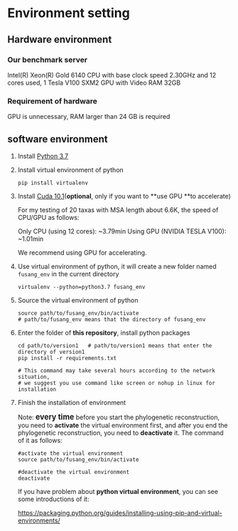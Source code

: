 # Environment setting
## Hardware environment
### Our benchmark server
Intel(R) Xeon(R) Gold 6140 CPU with base clock speed 2.30GHz and 12 cores used, 1 Tesla V100 SXM2 GPU with Video RAM 32GB
### Requirement of hardware
GPU is unnecessary, RAM larger than 24 GB is required
## software environment
1. Install [Python 3.7](https://www.python.org/downloads/release/python-370/)

2. Install virtual environment of python

   ```
   pip install virtualenv
   ```

3. Install [Cuda 10.1](https://developer.nvidia.com/cuda-10.1-download-archive-base)(**optional**, only if you want to **use GPU **to accelerate)

   For my testing of 20 taxas with MSA length about 6.6K, the speed of CPU/GPU as follows:
   
   Only CPU (using 12 cores):      ~3.79min 
   Using GPU (NVIDIA TESLA V100):  ~1.01min 
   
   We recommend using GPU for accelerating.
   
4. Use virtual environment of python, it will create a new folder named `fusang_env` in the current directory

   ```
   virtualenv --python=python3.7 fusang_env
   ```

5. Source the virtual environment of python

   ```
   source path/to/fusang_env/bin/activate
   # path/to/fusang_env means that the directory of fusang_env
   ```
   
6. Enter the folder of **this repository**, install python packages

   ```
   cd path/to/version1   # path/to/version1 means that enter the directory of version1
   pip install -r requirements.txt
   
   # This command may take several hours according to the network situation,  
   # we suggest you use command like screen or nohup in linux for installation
   ```

7. Finish the installation of environment

   Note: <big>**every time**</big> before you start the phylogenetic reconstruction, you need to **activate** the virtual environment first, and after you end the phylogenetic reconstruction, you need to **deactivate** it. The command of it as follows:

   ```
   #activate the virtual environment
   source path/to/fusang_env/bin/activate
   
   #deactivate the virtual environment
   deactivate
   ```

   If you have problem about **python virtual environment**, you can see some introductions of it:

   https://packaging.python.org/guides/installing-using-pip-and-virtual-environments/

